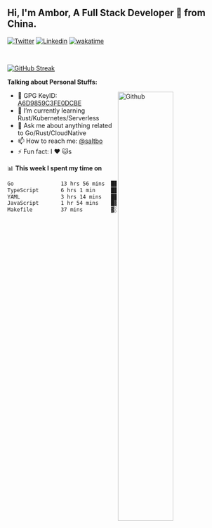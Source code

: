 ## Hi, I'm Ambor, A Full Stack Developer 🚀 from China.

[![Twitter](https://img.shields.io/badge/-saltbo-1ca0f1?style=flat&logo=twitter&logoColor=white)](https://twitter.com/rdsaltbo)
[![Linkedin](https://img.shields.io/badge/-saltbo-blue?style=flat&logo=Linkedin&logoColor=white)](https://www.linkedin.com/in/saltbo/)
[![wakatime](https://wakatime.com/badge/user/f82b1c77-faab-48cd-aef5-a12c0aff104b.svg)](https://wakatime.com/@f82b1c77-faab-48cd-aef5-a12c0aff104b)

&nbsp;  

[![GitHub Streak](http://github-readme-streak-stats.herokuapp.com?user=saltbo&hide_border=true&date_format=M%20j%5B%2C%20Y%5D)](https://git.io/streak-stats)

**Talking about Personal Stuffs:**
<!-- Any image aligned to the right. Beware the width  -->
<img width="50%" align="right" alt="Github" src="https://raw.githubusercontent.com/saltbo/saltbo/master/images/git-header.svg" />

- 🤘 GPG KeyID: [A6D9859C3FE0DCBE](https://saltbo.cn/pgp_keys.asc)
- 🌱 I’m currently learning Rust/Kubernetes/Serverless
- 💬 Ask me about anything related to Go/Rust/CloudNative
- 📫 How to reach me: [@saltbo](https://t.me/saltbo)
- ⚡ Fun fact: I :heart: :cat:s


📊 **This week I spent my time on**
<!--START_SECTION:waka-->

```txt
Go               13 hrs 56 mins  ████████████▓░░░░░░░░░░░░   50.95 %
TypeScript       6 hrs 1 min     █████▓░░░░░░░░░░░░░░░░░░░   22.03 %
YAML             3 hrs 14 mins   ███░░░░░░░░░░░░░░░░░░░░░░   11.83 %
JavaScript       1 hr 54 mins    █▓░░░░░░░░░░░░░░░░░░░░░░░   07.00 %
Makefile         37 mins         ▓░░░░░░░░░░░░░░░░░░░░░░░░   02.31 %
```

<!--END_SECTION:waka-->
